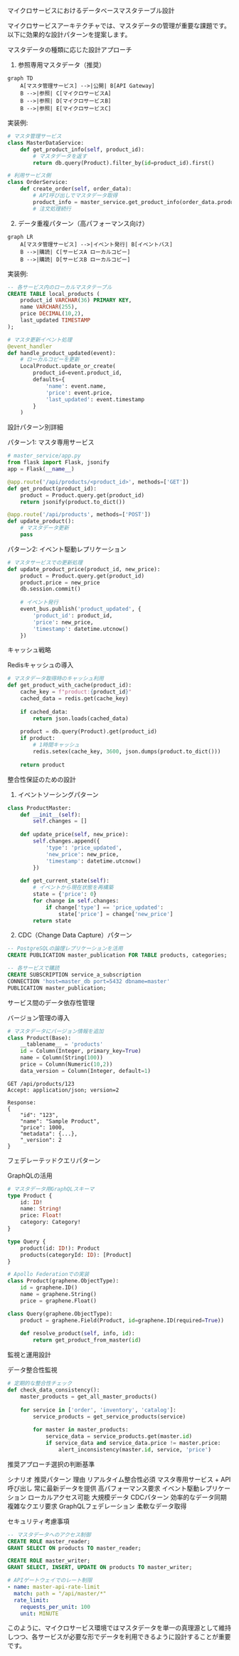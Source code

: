 マイクロサービスにおけるデータベースマスタテーブル設計

マイクロサービスアーキテクチャでは、マスタデータの管理が重要な課題です。以下に効果的な設計パターンを提案します。

マスタデータの種類に応じた設計アプローチ

1. 参照専用マスタデータ（推奨）

```mermaid
graph TD
    A[マスタ管理サービス] -->|公開| B[API Gateway]
    B -->|参照| C[マイクロサービスA]
    B -->|参照| D[マイクロサービスB]
    B -->|参照| E[マイクロサービスC]
```

実装例:

```python
# マスタ管理サービス
class MasterDataService:
    def get_product_info(self, product_id):
        # マスタデータを返す
        return db.query(Product).filter_by(id=product_id).first()

# 利用サービス側
class OrderService:
    def create_order(self, order_data):
        # API呼び出しでマスタデータ取得
        product_info = master_service.get_product_info(order_data.product_id)
        # 注文処理続行
```

2. データ重複パターン（高パフォーマンス向け）

```mermaid
graph LR
    A[マスタ管理サービス] -->|イベント発行| B[イベントバス]
    B -->|購読| C[サービスA ローカルコピー]
    B -->|購読| D[サービスB ローカルコピー]
```

実装例:

```sql
-- 各サービス内のローカルマスタテーブル
CREATE TABLE local_products (
    product_id VARCHAR(36) PRIMARY KEY,
    name VARCHAR(255),
    price DECIMAL(10,2),
    last_updated TIMESTAMP
);
```

```python
# マスタ更新イベント処理
@event_handler
def handle_product_updated(event):
    # ローカルコピーを更新
    LocalProduct.update_or_create(
        product_id=event.product_id,
        defaults={
            'name': event.name,
            'price': event.price,
            'last_updated': event.timestamp
        }
    )
```

設計パターン別詳細

パターン1: マスタ専用サービス

```python
# master_service/app.py
from flask import Flask, jsonify
app = Flask(__name__)

@app.route('/api/products/<product_id>', methods=['GET'])
def get_product(product_id):
    product = Product.query.get(product_id)
    return jsonify(product.to_dict())

@app.route('/api/products', methods=['POST'])
def update_product():
    # マスタデータ更新
    pass
```

パターン2: イベント駆動レプリケーション

```python
# マスタサービスでの更新処理
def update_product_price(product_id, new_price):
    product = Product.query.get(product_id)
    product.price = new_price
    db.session.commit()
    
    # イベント発行
    event_bus.publish('product_updated', {
        'product_id': product_id,
        'price': new_price,
        'timestamp': datetime.utcnow()
    })
```

キャッシュ戦略

Redisキャッシュの導入

```python
# マスタデータ取得時のキャッシュ利用
def get_product_with_cache(product_id):
    cache_key = f"product:{product_id}"
    cached_data = redis.get(cache_key)
    
    if cached_data:
        return json.loads(cached_data)
    
    product = db.query(Product).get(product_id)
    if product:
        # 1時間キャッシュ
        redis.setex(cache_key, 3600, json.dumps(product.to_dict()))
    
    return product
```

整合性保証のための設計

1. イベントソーシングパターン

```python
class ProductMaster:
    def __init__(self):
        self.changes = []
    
    def update_price(self, new_price):
        self.changes.append({
            'type': 'price_updated',
            'new_price': new_price,
            'timestamp': datetime.utcnow()
        })
    
    def get_current_state(self):
        # イベントから現在状態を再構築
        state = {'price': 0}
        for change in self.changes:
            if change['type'] == 'price_updated':
                state['price'] = change['new_price']
        return state
```

2. CDC（Change Data Capture）パターン

```sql
-- PostgreSQLの論理レプリケーションを活用
CREATE PUBLICATION master_publication FOR TABLE products, categories;

-- 各サービスで購読
CREATE SUBSCRIPTION service_a_subscription
CONNECTION 'host=master_db port=5432 dbname=master'
PUBLICATION master_publication;
```

サービス間のデータ依存性管理

バージョン管理の導入

```python
# マスタデータにバージョン情報を追加
class Product(Base):
    __tablename__ = 'products'
    id = Column(Integer, primary_key=True)
    name = Column(String(100))
    price = Column(Numeric(10,2))
    data_version = Column(Integer, default=1)
```

```http
GET /api/products/123
Accept: application/json; version=2

Response:
{
    "id": "123",
    "name": "Sample Product",
    "price": 1000,
    "metadata": {...},
    "_version": 2
}
```

フェデレーテッドクエリパターン

GraphQLの活用

```graphql
# マスタデータ用GraphQLスキーマ
type Product {
    id: ID!
    name: String!
    price: Float!
    category: Category!
}

type Query {
    product(id: ID!): Product
    products(categoryId: ID): [Product]
}
```

```python
# Apollo Federationでの実装
class Product(graphene.ObjectType):
    id = graphene.ID()
    name = graphene.String()
    price = graphene.Float()

class Query(graphene.ObjectType):
    product = graphene.Field(Product, id=graphene.ID(required=True))
    
    def resolve_product(self, info, id):
        return get_product_from_master(id)
```

監視と運用設計

データ整合性監視

```python
# 定期的な整合性チェック
def check_data_consistency():
    master_products = get_all_master_products()
    
    for service in ['order', 'inventory', 'catalog']:
        service_products = get_service_products(service)
        
        for master in master_products:
            service_data = service_products.get(master.id)
            if service_data and service_data.price != master.price:
                alert_inconsistency(master.id, service, 'price')
```

推奨アプローチ選択の判断基準

シナリオ 推奨パターン 理由
リアルタイム整合性必須 マスタ専用サービス + API呼び出し 常に最新データを提供
高パフォーマンス要求 イベント駆動レプリケーション ローカルアクセス可能
大規模データ CDCパターン 効率的なデータ同期
複雑なクエリ要求 GraphQLフェデレーション 柔軟なデータ取得

セキュリティ考慮事項

```sql
-- マスタデータへのアクセス制御
CREATE ROLE master_reader;
GRANT SELECT ON products TO master_reader;

CREATE ROLE master_writer;
GRANT SELECT, INSERT, UPDATE ON products TO master_writer;
```

```yaml
# APIゲートウェイでのレート制限
- name: master-api-rate-limit
  match: path = "/api/master/*"
  rate_limit:
    requests_per_unit: 100
    unit: MINUTE
```

このように、マイクロサービス環境ではマスタデータを単一の真理源として維持しつつ、各サービスが必要な形でデータを利用できるように設計することが重要です。